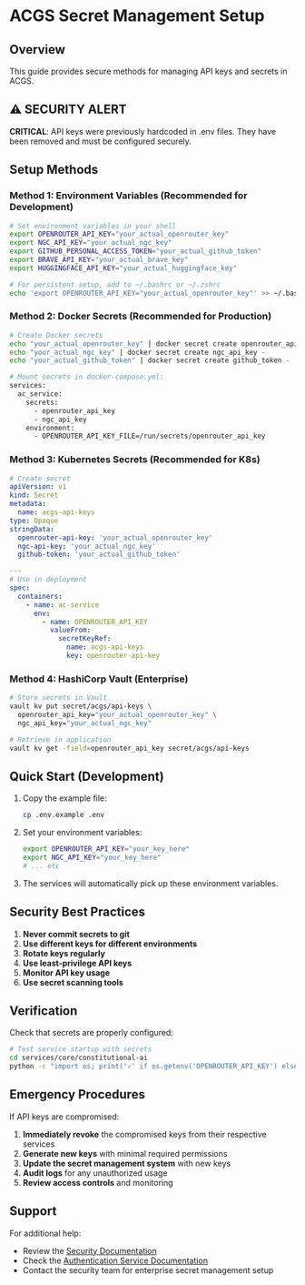 # ACGS Secret Management Setup

## Overview

This guide provides secure methods for managing API keys and secrets in ACGS.

## ⚠️ SECURITY ALERT

**CRITICAL**: API keys were previously hardcoded in .env files. They have been removed and must be configured securely.

## Setup Methods

### Method 1: Environment Variables (Recommended for Development)

```bash
# Set environment variables in your shell
export OPENROUTER_API_KEY="your_actual_openrouter_key"
export NGC_API_KEY="your_actual_ngc_key"
export GITHUB_PERSONAL_ACCESS_TOKEN="your_actual_github_token"
export BRAVE_API_KEY="your_actual_brave_key"
export HUGGINGFACE_API_KEY="your_actual_huggingface_key"

# For persistent setup, add to ~/.bashrc or ~/.zshrc
echo 'export OPENROUTER_API_KEY="your_actual_openrouter_key"' >> ~/.bashrc
```

### Method 2: Docker Secrets (Recommended for Production)

```bash
# Create Docker secrets
echo "your_actual_openrouter_key" | docker secret create openrouter_api_key -
echo "your_actual_ngc_key" | docker secret create ngc_api_key -
echo "your_actual_github_token" | docker secret create github_token -

# Mount secrets in docker-compose.yml:
services:
  ac_service:
    secrets:
      - openrouter_api_key
      - ngc_api_key
    environment:
      - OPENROUTER_API_KEY_FILE=/run/secrets/openrouter_api_key
```

### Method 3: Kubernetes Secrets (Recommended for K8s)

```yaml
# Create secret
apiVersion: v1
kind: Secret
metadata:
  name: acgs-api-keys
type: Opaque
stringData:
  openrouter-api-key: 'your_actual_openrouter_key'
  ngc-api-key: 'your_actual_ngc_key'
  github-token: 'your_actual_github_token'

---
# Use in deployment
spec:
  containers:
    - name: ac-service
      env:
        - name: OPENROUTER_API_KEY
          valueFrom:
            secretKeyRef:
              name: acgs-api-keys
              key: openrouter-api-key
```

### Method 4: HashiCorp Vault (Enterprise)

```bash
# Store secrets in Vault
vault kv put secret/acgs/api-keys \
  openrouter_api_key="your_actual_openrouter_key" \
  ngc_api_key="your_actual_ngc_key"

# Retrieve in application
vault kv get -field=openrouter_api_key secret/acgs/api-keys
```

## Quick Start (Development)

1. Copy the example file:

   ```bash
   cp .env.example .env
   ```

2. Set your environment variables:

   ```bash
   export OPENROUTER_API_KEY="your_key_here"
   export NGC_API_KEY="your_key_here"
   # ... etc
   ```

3. The services will automatically pick up these environment variables.

## Security Best Practices

1. **Never commit secrets to git**
2. **Use different keys for different environments**
3. **Rotate keys regularly**
4. **Use least-privilege API keys**
5. **Monitor API key usage**
6. **Use secret scanning tools**

## Verification

Check that secrets are properly configured:

```bash
# Test service startup with secrets
cd services/core/constitutional-ai
python -c "import os; print('✓' if os.getenv('OPENROUTER_API_KEY') else '✗ Missing OPENROUTER_API_KEY')"
```

## Emergency Procedures

If API keys are compromised:

1. **Immediately revoke** the compromised keys from their respective services
2. **Generate new keys** with minimal required permissions
3. **Update the secret management system** with new keys
4. **Audit logs** for any unauthorized usage
5. **Review access controls** and monitoring

## Support

For additional help:

- Review the [Security Documentation](../security/security-config.yml)
- Check the [Authentication Service Documentation](../../services/platform/authentication/README.md)
- Contact the security team for enterprise secret management setup
